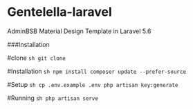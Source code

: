 # Gentelella-laravel
AdminBSB Material Design Template in Laravel 5.6


###Installation

#clone 
     ```sh
     git clone
     ```
    
#Installation
    ```sh
    npm install
    composer update --prefer-source
     ```
     
#Setup
    ```sh
    cp .env.example .env
    php artisan key:generate
     ```
     
#Running
    ```sh
    php artisan serve
    ```
